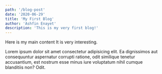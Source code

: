 ```yaml
---
path: '/blog-post'
date: '2020-06-29'
title: 'My First Blog'
author: 'Ashfin Enayet'
description: 'This is my very first blog!'
---
```


Here is my main content
It is very interesting.

Lorem ipsum dolor sit amet consectetur adipisicing elit. Ea dignissimos
aut consequuntur aspernatur corrupti ratione, odit similique tenetur
accusantium, est nostrum esse minus iure voluptatum nihil cumque
blanditiis non? Odit.
